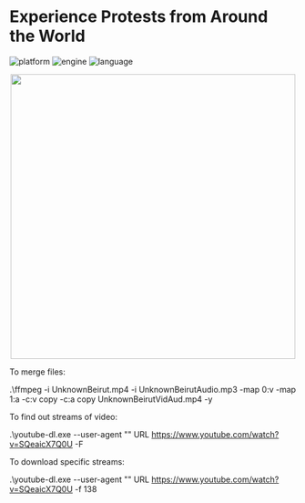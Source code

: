 # Experience Protests from Around the World
<p align="left">
	<img src="https://img.shields.io/badge/platform-Windows-blue?style=for-the-badge"
			 alt="platform">
	<img src="https://img.shields.io/badge/engine-Unity-blueviolet?style=for-the-badge"
			 alt="engine">
 	<img src="https://img.shields.io/badge/language-Csharp-yellow?style=for-the-badge"
			 alt="language">
</p>

<p align="center"><img src="Pictures/MainMenu.gif" width=500></p>

To merge files:

 .\ffmpeg -i UnknownBeirut.mp4 -i UnknownBeirutAudio.mp3 -map 0:v -map 1:a -c:v copy -c:a copy UnknownBeirutVidAud.mp4 -y
 
 To find out streams of video:
 
 .\youtube-dl.exe --user-agent "" URL https://www.youtube.com/watch?v=SQeaicX7Q0U -F
 
 To download specific streams:
 
 .\youtube-dl.exe --user-agent "" URL https://www.youtube.com/watch?v=SQeaicX7Q0U -f 138
